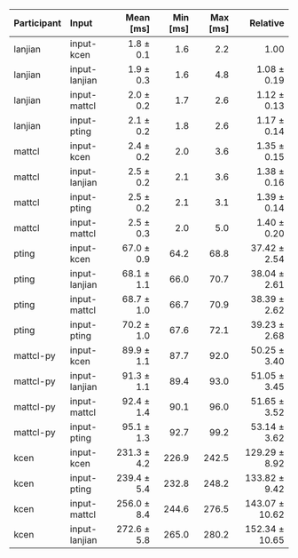 | Participant | Input | Mean [ms] | Min [ms] | Max [ms] | Relative |
|:---|:---|---:|---:|---:|---:|
| lanjian | input-kcen | 1.8 ± 0.1 | 1.6 | 2.2 | 1.00 |
| lanjian | input-lanjian | 1.9 ± 0.3 | 1.6 | 4.8 | 1.08 ± 0.19 |
| lanjian | input-mattcl | 2.0 ± 0.2 | 1.7 | 2.6 | 1.12 ± 0.13 |
| lanjian | input-pting | 2.1 ± 0.2 | 1.8 | 2.6 | 1.17 ± 0.14 |
| mattcl | input-kcen | 2.4 ± 0.2 | 2.0 | 3.6 | 1.35 ± 0.15 |
| mattcl | input-lanjian | 2.5 ± 0.2 | 2.1 | 3.6 | 1.38 ± 0.16 |
| mattcl | input-pting | 2.5 ± 0.2 | 2.1 | 3.1 | 1.39 ± 0.14 |
| mattcl | input-mattcl | 2.5 ± 0.3 | 2.0 | 5.0 | 1.40 ± 0.20 |
| pting | input-kcen | 67.0 ± 0.9 | 64.2 | 68.8 | 37.42 ± 2.54 |
| pting | input-lanjian | 68.1 ± 1.1 | 66.0 | 70.7 | 38.04 ± 2.61 |
| pting | input-mattcl | 68.7 ± 1.0 | 66.7 | 70.9 | 38.39 ± 2.62 |
| pting | input-pting | 70.2 ± 1.0 | 67.6 | 72.1 | 39.23 ± 2.68 |
| mattcl-py | input-kcen | 89.9 ± 1.1 | 87.7 | 92.0 | 50.25 ± 3.40 |
| mattcl-py | input-lanjian | 91.3 ± 1.1 | 89.4 | 93.0 | 51.05 ± 3.45 |
| mattcl-py | input-mattcl | 92.4 ± 1.4 | 90.1 | 96.0 | 51.65 ± 3.52 |
| mattcl-py | input-pting | 95.1 ± 1.3 | 92.7 | 99.2 | 53.14 ± 3.62 |
| kcen | input-kcen | 231.3 ± 4.2 | 226.9 | 242.5 | 129.29 ± 8.92 |
| kcen | input-pting | 239.4 ± 5.4 | 232.8 | 248.2 | 133.82 ± 9.42 |
| kcen | input-mattcl | 256.0 ± 8.4 | 244.6 | 276.5 | 143.07 ± 10.62 |
| kcen | input-lanjian | 272.6 ± 5.8 | 265.0 | 280.2 | 152.34 ± 10.65 |
